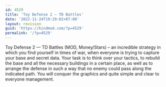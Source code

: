 ```yaml
---
id: 4529
title: 'Toy Defense 2 — TD Battles'
date: '2022-11-24T19:29:02+07:00'
layout: revision
guid: 'https://kindmod.com/?p=4529'
permalink: '/?p=4529'
---
```


Toy Defense 2 — TD Battles (MOD, Money/Stars) – an incredible strategy in which you find yourself in times of war, when everyone is trying to capture your base and secret data. Your task is to think over your tactics, to rebuild the base and all the necessary buildings in a certain place, as well as to arrange the defense in such a way that no enemy could pass along the indicated path. You will conquer the graphics and quite simple and clear to everyone management.